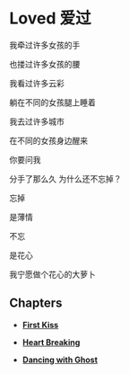 # Loved 爱过

我牵过许多女孩的手

也搂过许多女孩的腰

我看过许多云彩

躺在不同的女孩腿上睡着

我去过许多城市

在不同的女孩身边醒来



你要问我 

分手了那么久 为什么还不忘掉？

忘掉 

是薄情

不忘

是花心


我宁愿做个花心的大萝卜



## Chapters 

- [**First Kiss**](./what-is-love-1.md)

- [**Heart Breaking**](./what-is-love-2.md)

- [**Dancing with Ghost**](./what-is-love-3.md)